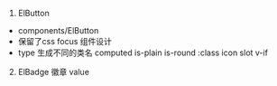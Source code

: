 1. ElButton 
 - components/ElButton
 - 保留了css focus 组件设计
 - type 生成不同的类名 computed
   is-plain is-round
   :class
   icon 
   slot v-if

2. ElBadge 徽章
  value